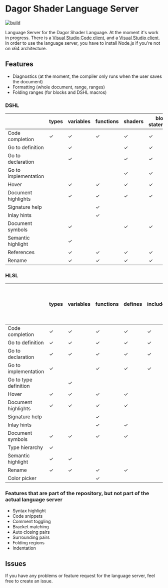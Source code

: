# Dagor Shader Language Server

[![build](https://github.com/GaijinEntertainment/Dagor-Shader-Language-Server/actions/workflows/build.yml/badge.svg)](https://github.com/GaijinEntertainment/Dagor-Shader-Language-Server/actions/workflows/build.yml)

Language Server for the Dagor Shader Language. At the moment it's work in progress. There is a [Visual Studio Code client](https://github.com/GaijinEntertainment/Dagor-Shader-Language-Support-for-Visual-Studio-Code), and a [Visual Studio client](https://github.com/GaijinEntertainment/Dagor-Shader-Language-Support-for-Visual-Studio). In order to use the language server, you have to install Node.js if you're not on x64 architecture.

## Features

-   Diagnostics (at the moment, the compiler only runs when the user saves the document)
-   Formatting (whole document, range, ranges)
-   Folding ranges (for blocks and DSHL macros)

### DSHL

|                      | types | variables | functions | shaders | block statements | macros | includes | keywords, modifiers |
| -------------------- | ----- | --------- | --------- | ------- | ---------------- | ------ | -------- | ------------------- |
| Code completion      | ✓     | ✓         | ✓         | ✓       | ✓                | ✓      | ✓        | ✓                   |
| Go to definition     |       | ✓         |           | ✓       | ✓                | ✓      | ✓        |                     |
| Go to declaration    |       | ✓         |           | ✓       | ✓                | ✓      | ✓        |                     |
| Go to implementation |       |           |           | ✓       | ✓                | ✓      | ✓        |                     |
| Hover                |       | ✓         | ✓         | ✓       | ✓                | ✓      |          |                     |
| Document highlights  |       | ✓         | ✓         | ✓       | ✓                | ✓      |          |                     |
| Signature help       |       |           | ✓         |         |                  | ✓      |          |                     |
| Inlay hints          |       |           | ✓         |         |                  | ✓      |          |                     |
| Document symbols     |       | ✓         |           | ✓       | ✓                | ✓      |          |                     |
| Semantic highlight   |       | ✓         |           |         |                  |        |          |                     |
| References           |       | ✓         | ✓         | ✓       | ✓                | ✓      |          |                     |
| Rename               |       | ✓         | ✓         | ✓       | ✓                | ✓      |          |                     |

### HLSL

|                       | types | variables | functions | defines | includes | keywords, modifiers, semantics, attributes, preprocessor directives |
| --------------------- | ----- | --------- | --------- | ------- | -------- | ------------------------------------------------------------------- |
| Code completion       | ✓     | ✓         | ✓         | ✓       | ✓        | ✓                                                                   |
| Go to definition      | ✓     | ✓         | ✓         | ✓       | ✓        |                                                                     |
| Go to declaration     | ✓     | ✓         | ✓         | ✓       | ✓        |                                                                     |
| Go to implementation  | ✓     |           | ✓         | ✓       | ✓        |                                                                     |
| Go to type definition |       | ✓         |           |         |          |                                                                     |
| Hover                 | ✓     | ✓         | ✓         | ✓       |          |                                                                     |
| Document highlights   | ✓     | ✓         | ✓         | ✓       |          |                                                                     |
| Signature help        |       |           | ✓         |         |          |                                                                     |
| Inlay hints           |       |           | ✓         | ✓       |          |                                                                     |
| Document symbols      | ✓     | ✓         | ✓         | ✓       |          |                                                                     |
| Type hierarchy        | ✓     |           |           |         |          |                                                                     |
| Semantic highlight    | ✓     | ✓         |           |         |          |                                                                     |
| Rename                | ✓     | ✓         | ✓         | ✓       |          |                                                                     |
| Color picker          |       |           | ✓         |         |          |                                                                     |

### Features that are part of the repository, but not part of the actual language server

-   Syntax highlight
-   Code snippets
-   Comment toggling
-   Bracket matching
-   Auto closing pairs
-   Surrounding pairs
-   Folding regions
-   Indentation

## Issues

If you have any problems or feature request for the language server, feel free to create an issue.
